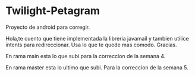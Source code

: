 # Twilight-Petagram
Proyecto de android para corregir.

Hola,te cuento que tiene implementada la libreria javamail y tambien utilice intents para redireccionar. Usa lo que te quede mas comodo.
Gracias.

En rama main esta lo que subi para la correccion de la semana 4.

En rama master esta lo ultimo que subi. Para la correccion de la semana 5.
